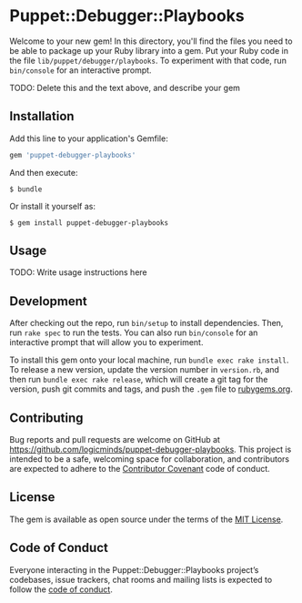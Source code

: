 # Puppet::Debugger::Playbooks

Welcome to your new gem! In this directory, you'll find the files you need to be able to package up your Ruby library into a gem. Put your Ruby code in the file `lib/puppet/debugger/playbooks`. To experiment with that code, run `bin/console` for an interactive prompt.

TODO: Delete this and the text above, and describe your gem

## Installation

Add this line to your application's Gemfile:

```ruby
gem 'puppet-debugger-playbooks'
```

And then execute:

    $ bundle

Or install it yourself as:

    $ gem install puppet-debugger-playbooks

## Usage

TODO: Write usage instructions here

## Development

After checking out the repo, run `bin/setup` to install dependencies. Then, run `rake spec` to run the tests. You can also run `bin/console` for an interactive prompt that will allow you to experiment.

To install this gem onto your local machine, run `bundle exec rake install`. To release a new version, update the version number in `version.rb`, and then run `bundle exec rake release`, which will create a git tag for the version, push git commits and tags, and push the `.gem` file to [rubygems.org](https://rubygems.org).

## Contributing

Bug reports and pull requests are welcome on GitHub at https://github.com/logicminds/puppet-debugger-playbooks. This project is intended to be a safe, welcoming space for collaboration, and contributors are expected to adhere to the [Contributor Covenant](http://contributor-covenant.org) code of conduct.

## License

The gem is available as open source under the terms of the [MIT License](http://opensource.org/licenses/MIT).

## Code of Conduct

Everyone interacting in the Puppet::Debugger::Playbooks project’s codebases, issue trackers, chat rooms and mailing lists is expected to follow the [code of conduct](https://github.com/logicminds/puppet-debugger-playbooks/blob/master/CODE_OF_CONDUCT.md).
